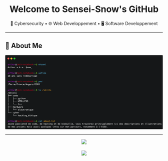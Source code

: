 <h1 align="center">Welcome to Sensei-Snow's GitHub</h1>
<p align="center">
  🔐 Cybersecurity • 🌐 Web Developpement • 🖥️ Software Developpement
</p>

---

## 🚀 About Me 

<p align="center">
  <img src="cmd_big.png" alt="Ma présentation sous forme de terminal" width="1000"/>
</p>

---

<p align="center">
  <img src="https://github-readme-stats.vercel.app/api?username=Sensei-Snow&show_icons=true&theme=onedark" height="175"/>
  <br>
  <br>
  <img src="https://github-readme-stats.vercel.app/api/top-langs/?username=Sensei-Snow&layout=compact&theme=onedark" height="175"/>
</p>
